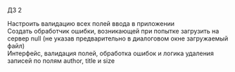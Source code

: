 ДЗ 2

Настроить валидацию всех полей ввода в приложении   
Создать обработчик ошибки, возникающей при попытке загрузить на сервер null (не указав предварительно в диалоговом окне загружаемый файл)   
Интерфейс, валидация полей, обработка ошибок и логика удаления записей по полям author, title и size   
